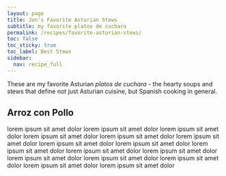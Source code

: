 ```yaml
---
layout: page
title: Jon's Favorite Asturian Stews
subtitle: my favorite platos de cuchara
permalink: /recipes/favorite-asturian-stews/
toc: false
toc_sticky: true
toc_label: Best Stews
sidebar:
  nav: recipe_full
---
```

These are my favorite Asturian *platos de cuchara* - the hearty soups and stews that define not just Asturian cuisine, but Spanish cooking in general.

## Arroz con Pollo
lorem ipsum sit amet dolor lorem ipsum sit amet dolor lorem ipsum sit amet dolor lorem ipsum sit amet dolor lorem ipsum sit amet dolor lorem ipsum sit amet dolor lorem ipsum sit amet dolor lorem ipsum sit amet dolor lorem ipsum sit amet dolor lorem ipsum sit amet dolor lorem ipsum sit amet dolor lorem ipsum sit amet dolor lorem ipsum sit amet dolor lorem ipsum sit amet dolor lorem ipsum sit amet dolor lorem ipsum sit amet dolor 